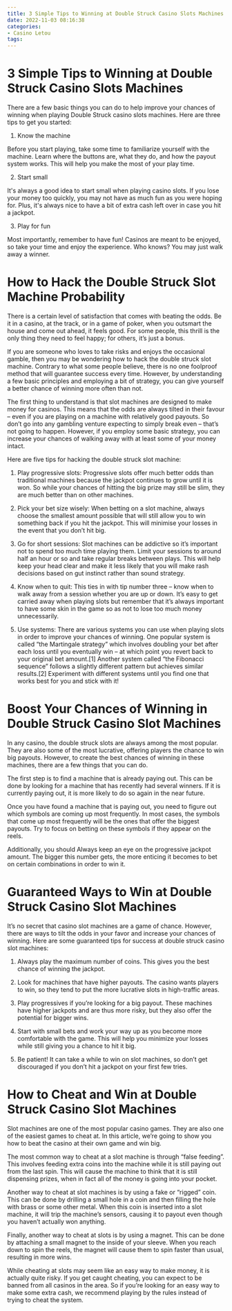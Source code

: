 ```yaml
---
title: 3 Simple Tips to Winning at Double Struck Casino Slots Machines 
date: 2022-11-03 08:16:38
categories:
- Casino Letou
tags:
---
```



#  3 Simple Tips to Winning at Double Struck Casino Slots Machines 

There are a few basic things you can do to help improve your chances of winning when playing Double Struck casino slots machines. Here are three tips to get you started:

1. Know the machine

Before you start playing, take some time to familiarize yourself with the machine. Learn where the buttons are, what they do, and how the payout system works. This will help you make the most of your play time.

2. Start small

It's always a good idea to start small when playing casino slots. If you lose your money too quickly, you may not have as much fun as you were hoping for. Plus, it's always nice to have a bit of extra cash left over in case you hit a jackpot.

3. Play for fun

Most importantly, remember to have fun! Casinos are meant to be enjoyed, so take your time and enjoy the experience. Who knows? You may just walk away a winner.

#  How to Hack the Double Struck Slot Machine Probability 

There is a certain level of satisfaction that comes with beating the odds. Be it in a casino, at the track, or in a game of poker, when you outsmart the house and come out ahead, it feels good. For some people, this thrill is the only thing they need to feel happy; for others, it’s just a bonus.

If you are someone who loves to take risks and enjoys the occasional gamble, then you may be wondering how to hack the double struck slot machine. Contrary to what some people believe, there is no one foolproof method that will guarantee success every time. However, by understanding a few basic principles and employing a bit of strategy, you can give yourself a better chance of winning more often than not.

The first thing to understand is that slot machines are designed to make money for casinos. This means that the odds are always tilted in their favour – even if you are playing on a machine with relatively good payouts. So don’t go into any gambling venture expecting to simply break even – that’s not going to happen. However, if you employ some basic strategy, you can increase your chances of walking away with at least some of your money intact.

Here are five tips for hacking the double struck slot machine:

1) Play progressive slots: Progressive slots offer much better odds than traditional machines because the jackpot continues to grow until it is won. So while your chances of hitting the big prize may still be slim, they are much better than on other machines.

2) Pick your bet size wisely: When betting on a slot machine, always choose the smallest amount possible that will still allow you to win something back if you hit the jackpot. This will minimise your losses in the event that you don’t hit big.

3) Go for short sessions: Slot machines can be addictive so it’s important not to spend too much time playing them. Limit your sessions to around half an hour or so and take regular breaks between plays. This will help keep your head clear and make it less likely that you will make rash decisions based on gut instinct rather than sound strategy.

4) Know when to quit: This ties in with tip number three – know when to walk away from a session whether you are up or down. It’s easy to get carried away when playing slots but remember that it’s always important to have some skin in the game so as not to lose too much money unnecessarily.

5) Use systems: There are various systems you can use when playing slots in order to improve your chances of winning. One popular system is called “the Martingale strategy” which involves doubling your bet after each loss until you eventually win – at which point you revert back to your original bet amount.[1] Another system called “the Fibonacci sequence” follows a slightly different pattern but achieves similar results.[2] Experiment with different systems until you find one that works best for you and stick with it!

#  Boost Your Chances of Winning in Double Struck Casino Slot Machines 

In any casino, the double struck slots are always among the most popular. They are also some of the most lucrative, offering players the chance to win big payouts. However, to create the best chances of winning in these machines, there are a few things that you can do.

The first step is to find a machine that is already paying out. This can be done by looking for a machine that has recently had several winners. If it is currently paying out, it is more likely to do so again in the near future.

Once you have found a machine that is paying out, you need to figure out which symbols are coming up most frequently. In most cases, the symbols that come up most frequently will be the ones that offer the biggest payouts. Try to focus on betting on these symbols if they appear on the reels.

 Additionally, you should Always keep an eye on the progressive jackpot amount. The bigger this number gets, the more enticing it becomes to bet on certain combinations in order to win it.

#  Guaranteed Ways to Win at Double Struck Casino Slot Machines 

It’s no secret that casino slot machines are a game of chance. However, there are ways to tilt the odds in your favor and increase your chances of winning. Here are some guaranteed tips for success at double struck casino slot machines:

1. Always play the maximum number of coins. This gives you the best chance of winning the jackpot.

2. Look for machines that have higher payouts. The casino wants players to win, so they tend to put the more lucrative slots in high-traffic areas.

3. Play progressives if you’re looking for a big payout. These machines have higher jackpots and are thus more risky, but they also offer the potential for bigger wins.

4. Start with small bets and work your way up as you become more comfortable with the game. This will help you minimize your losses while still giving you a chance to hit it big.

5. Be patient! It can take a while to win on slot machines, so don’t get discouraged if you don’t hit a jackpot on your first few tries.

#  How to Cheat and Win at Double Struck Casino Slot Machines

Slot machines are one of the most popular casino games. They are also one of the easiest games to cheat at. In this article, we’re going to show you how to beat the casino at their own game and win big.

The most common way to cheat at a slot machine is through “false feeding”. This involves feeding extra coins into the machine while it is still paying out from the last spin. This will cause the machine to think that it is still dispensing prizes, when in fact all of the money is going into your pocket.

Another way to cheat at slot machines is by using a fake or “rigged” coin. This can be done by drilling a small hole in a coin and then filling the hole with brass or some other metal. When this coin is inserted into a slot machine, it will trip the machine’s sensors, causing it to payout even though you haven’t actually won anything.

Finally, another way to cheat at slots is by using a magnet. This can be done by attaching a small magnet to the inside of your sleeve. When you reach down to spin the reels, the magnet will cause them to spin faster than usual, resulting in more wins.

While cheating at slots may seem like an easy way to make money, it is actually quite risky. If you get caught cheating, you can expect to be banned from all casinos in the area. So if you’re looking for an easy way to make some extra cash, we recommend playing by the rules instead of trying to cheat the system.